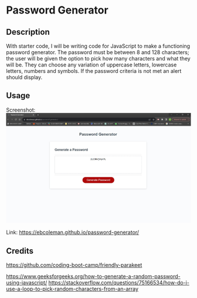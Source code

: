 <!-- make my own README and make sure the starter code gets creditted -->
# Password Generator

## Description

With starter code, I will be writing code for JavaScript to make a functioning password generator. The password must be between 8 and 128 characters; the user will be given the option to pick how many characters and what they will be. They can choose any variation of uppercase letters, lowercase letters, numbers and symbols. If the password criteria is not met an alert should display. 

## Usage

Screenshot:
![Alt text](assets/images/password-generator-screenshot.jpg)

Link:
https://ebcoleman.github.io/password-generator/



## Credits

<!--STARTER CODE FOR PASSWORD GENERATOR-->
https://github.com/coding-boot-camp/friendly-parakeet

https://www.geeksforgeeks.org/how-to-generate-a-random-password-using-javascript/
https://stackoverflow.com/questions/75166534/how-do-i-use-a-loop-to-pick-random-characters-from-an-array


